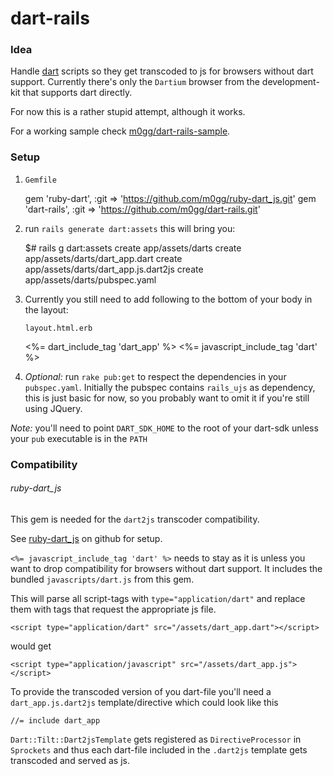 dart-rails
==========

### Idea

Handle [dart](https://www.dartlang.org/ 'dartlang.org') scripts so they get transcoded to js for browsers
without dart support. Currently there's only the `Dartium` browser from the development-kit that supports
dart directly.

For now this is a rather stupid attempt, although it works. 

For a working sample check [m0gg/dart-rails-sample](https://github.com/m0gg/dart-rails-sample 'm0gg/dart-rails-sample').

### Setup

  1. `Gemfile`

        gem 'ruby-dart', :git => 'https://github.com/m0gg/ruby-dart_js.git'
        gem 'dart-rails', :git => 'https://github.com/m0gg/dart-rails.git'

  2. run `rails generate dart:assets` this will bring you:

        $# rails g dart:assets
        create  app/assets/darts
        create  app/assets/darts/dart_app.dart
        create  app/assets/darts/dart_app.js.dart2js
        create  app/assets/darts/pubspec.yaml

  3. Currently you still need to add following to the bottom of your body in the layout:

     `layout.html.erb`

        <%= dart_include_tag 'dart_app' %>
        <%= javascript_include_tag 'dart' %>

  4. *Optional:* run `rake pub:get` to respect the dependencies in your `pubspec.yaml`.
  Initially the pubspec contains `rails_ujs` as dependency, this is just basic for now,
  so you probably want to omit it if you're still using JQuery.

  *Note:* you'll need to point `DART_SDK_HOME` to the root of your dart-sdk unless your `pub` executable is in the `PATH`

### Compatibility

###### ruby-dart_js

This gem is needed for the `dart2js` transcoder compatibility.

See [ruby-dart_js](https://github.com/m0gg/ruby-dart_js) on github for setup.

`<%= javascript_include_tag 'dart' %>` needs to stay as it is unless you want to drop
compatibility for browsers without dart support. It includes the bundled `javascripts/dart.js`
from this gem.

This will parse all script-tags with `type="application/dart"` and replace them with tags that request
the appropriate js file.

    <script type="application/dart" src="/assets/dart_app.dart"></script>

would get

    <script type="application/javascript" src="/assets/dart_app.js"></script>

To provide the transcoded version of you dart-file you'll need a `dart_app.js.dart2js` template/directive which could look
like this

    //= include dart_app

`Dart::Tilt::Dart2jsTemplate` gets registered as `DirectiveProcessor` in `Sprockets` and thus each dart-file
included in the `.dart2js` template gets transcoded and served as js.
